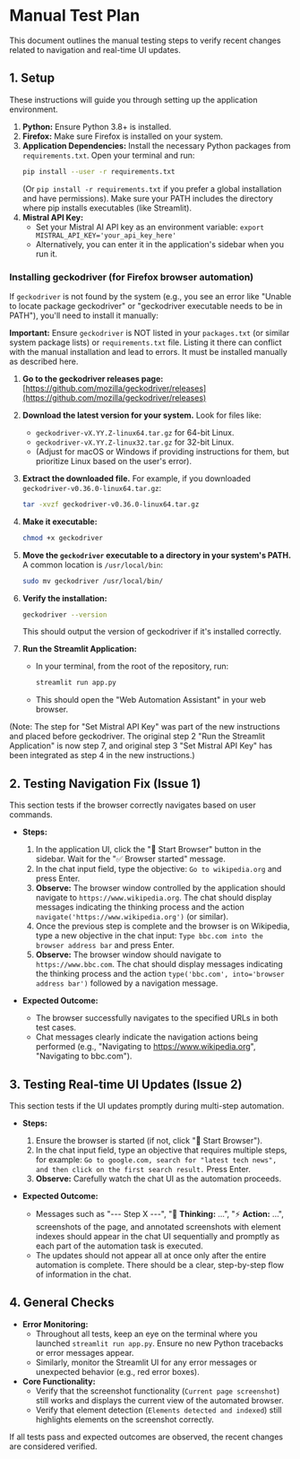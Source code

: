 # Manual Test Plan

This document outlines the manual testing steps to verify recent changes related to navigation and real-time UI updates.

## 1. Setup

These instructions will guide you through setting up the application environment.

1.  **Python:** Ensure Python 3.8+ is installed.
2.  **Firefox:** Make sure Firefox is installed on your system.
3.  **Application Dependencies:** Install the necessary Python packages from `requirements.txt`. Open your terminal and run:
    ```bash
    pip install --user -r requirements.txt
    ```
    (Or `pip install -r requirements.txt` if you prefer a global installation and have permissions). Make sure your PATH includes the directory where pip installs executables (like Streamlit).
4.  **Mistral API Key:**
    *   Set your Mistral AI API key as an environment variable: `export MISTRAL_API_KEY='your_api_key_here'`
    *   Alternatively, you can enter it in the application's sidebar when you run it.

### Installing geckodriver (for Firefox browser automation)

If `geckodriver` is not found by the system (e.g., you see an error like "Unable to locate package geckodriver" or "geckodriver executable needs to be in PATH"), you'll need to install it manually:

**Important:** Ensure `geckodriver` is NOT listed in your `packages.txt` (or similar system package lists) or `requirements.txt` file. Listing it there can conflict with the manual installation and lead to errors. It must be installed manually as described here.

1.  **Go to the geckodriver releases page:**
    [https://github.com/mozilla/geckodriver/releases](https://github.com/mozilla/geckodriver/releases)

2.  **Download the latest version for your system.** Look for files like:
    *   `geckodriver-vX.YY.Z-linux64.tar.gz` for 64-bit Linux.
    *   `geckodriver-vX.YY.Z-linux32.tar.gz` for 32-bit Linux.
    *   (Adjust for macOS or Windows if providing instructions for them, but prioritize Linux based on the user's error).

3.  **Extract the downloaded file.** For example, if you downloaded `geckodriver-v0.36.0-linux64.tar.gz`:
    ```bash
    tar -xvzf geckodriver-v0.36.0-linux64.tar.gz
    ```

4.  **Make it executable:**
    ```bash
    chmod +x geckodriver
    ```

5.  **Move the `geckodriver` executable to a directory in your system's PATH.** A common location is `/usr/local/bin`:
    ```bash
    sudo mv geckodriver /usr/local/bin/
    ```

6.  **Verify the installation:**
    ```bash
    geckodriver --version
    ```
    This should output the version of geckodriver if it's installed correctly.

7.  **Run the Streamlit Application:**
    *   In your terminal, from the root of the repository, run:
        ```bash
        streamlit run app.py
        ```
    *   This should open the "Web Automation Assistant" in your web browser.

(Note: The step for "Set Mistral API Key" was part of the new instructions and placed before geckodriver. The original step 2 "Run the Streamlit Application" is now step 7, and original step 3 "Set Mistral API Key" has been integrated as step 4 in the new instructions.)


## 2. Testing Navigation Fix (Issue 1)

This section tests if the browser correctly navigates based on user commands.

*   **Steps:**
    1.  In the application UI, click the "🚀 Start Browser" button in the sidebar. Wait for the "✅ Browser started" message.
    2.  In the chat input field, type the objective: `Go to wikipedia.org` and press Enter.
    3.  **Observe:** The browser window controlled by the application should navigate to `https://www.wikipedia.org`. The chat should display messages indicating the thinking process and the action `navigate('https://www.wikipedia.org')` (or similar).
    4.  Once the previous step is complete and the browser is on Wikipedia, type a new objective in the chat input: `Type bbc.com into the browser address bar` and press Enter.
    5.  **Observe:** The browser window should navigate to `https://www.bbc.com`. The chat should display messages indicating the thinking process and the action `type('bbc.com', into='browser address bar')` followed by a navigation message.

*   **Expected Outcome:**
    *   The browser successfully navigates to the specified URLs in both test cases.
    *   Chat messages clearly indicate the navigation actions being performed (e.g., "Navigating to https://www.wikipedia.org", "Navigating to bbc.com").

## 3. Testing Real-time UI Updates (Issue 2)

This section tests if the UI updates promptly during multi-step automation.

*   **Steps:**
    1.  Ensure the browser is started (if not, click "🚀 Start Browser").
    2.  In the chat input field, type an objective that requires multiple steps, for example: `Go to google.com, search for "latest tech news", and then click on the first search result.` Press Enter.
    3.  **Observe:** Carefully watch the chat UI as the automation proceeds.

*   **Expected Outcome:**
    *   Messages such as "--- Step X ---", "🤔 **Thinking:** ...", "⚡ **Action:** ...", screenshots of the page, and annotated screenshots with element indexes should appear in the chat UI sequentially and promptly as each part of the automation task is executed.
    *   The updates should not appear all at once only after the entire automation is complete. There should be a clear, step-by-step flow of information in the chat.

## 4. General Checks

*   **Error Monitoring:**
    *   Throughout all tests, keep an eye on the terminal where you launched `streamlit run app.py`. Ensure no new Python tracebacks or error messages appear.
    *   Similarly, monitor the Streamlit UI for any error messages or unexpected behavior (e.g., red error boxes).
*   **Core Functionality:**
    *   Verify that the screenshot functionality (`Current page screenshot`) still works and displays the current view of the automated browser.
    *   Verify that element detection (`Elements detected and indexed`) still highlights elements on the screenshot correctly.

If all tests pass and expected outcomes are observed, the recent changes are considered verified.
